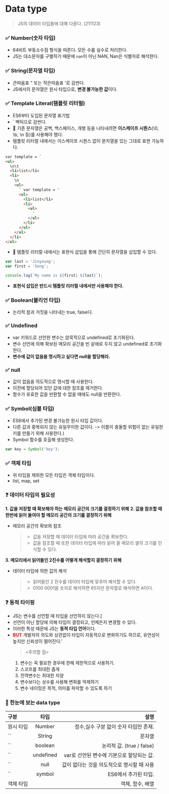# Data type

> JS의 데이터 타입들에 대해 다룬다. (211123)

### ✅ Number(숫자 타입)

- 64비트 부동소수점 형식을 따른다. 모든 수를 실수로 처리한다.
- JS는 대소문자를 구별하기 때문에 `nan`이 아닌 NAN, Nan은 식별자로 해석한다.

### ✅ String(문자열 타입)

- 큰따옴표 " 또는 작은따옴표 '로 감싼다.
- JS에서의 문자열은 원시 타입으로, **변경 불가능한 값**이다.

### ✅ Template Literal(템플릿 리터럴)

- ES6부터 도입된 문자열 표기법
- ` 벡틱으로 감싼다.
- 🔰 기존 문자열은 공백, 백스페이스, 개행 등을 나타내려면 **이스케이프 시퀀스**(\0, \b, \n 등)를 사용해야 했다.
- 템플릿 리터럴 내에서는 이스케이프 시퀀스 없이 문자열을 있는 그대로 표현 가능하다.

```html
var template = `
<ul>
  \n\t
  <li>list</li>
  <li>
    \n
    <ul>
      ` var template = '
      <ul>
        <li>list</li>
        <li>
          <ul>
            '
          </ul>
        </li>
      </ul>
    </ul>
  </li>
</ul>
```

- 🔰 템플릿 리터럴 내에서는 표현식 삽입을 통해 간단히 문자열을 삽입할 수 있다.

```js
var last = 'Jinyoung';
var first = 'Song';

console.log(`My name is ${first} ${last}`);
```

- **표현식 삽입은 반드시 템플릿 리터럴 내에서만 사용해야 한다.**

### ✅ Boolean(불리언 타입)

- 논리적 참과 거짓을 나타내는 true, false다.

### ✅ Undefined

- var 키워드로 선언한 변수는 암묵적으로 undefined로 초기화된다.
- 변수 선언에 의해 확보된 메모리 공간을 빈 샅애로 두지 않고 undefined로 초기화한다.
- **변수에 값이 없음을 명시하고 싶다면 null을 할당해라.**

### ✅ null

- 값이 없음을 의도적으로 명시할 때 사용한다.
- 이전에 할당되어 있던 값에 대한 참조를 제거한다.
- 함수가 유효한 값을 반환할 수 없을 때에도 null을 반환한다.

### ✅ Symbol(심볼 타입)

- ES6에서 추가된 변경 불가능한 원시 타입 값이다.
- 다른 값과 중복되지 않는 유일무이한 값이다. -> 이름이 충돌할 위험이 없는 유일한 키를 만들기 위해 사용한다.)
- Symbol 함수를 호출해 생성한다.

```js
var key = Symbol('key');
```

### ✅ 객체 타입

- 위 타입을 제외한 모든 타입은 객체 타입이다.
- list, map, set

### ❓ 데이터 타입의 필요성

**1. 값을 저장할 때 확보해야 하는 메모리 공간의 크기를 결정하기 위해**
**2. 값을 참조할 때 한번에 읽어 들여야 할 메모리 공간의 크기를 결정하기 위해**

- 메모리 공간의 확보와 참조
  > - 값을 저장할 때 데이터 타입에 따라 공간을 확보한다.
  > - 값을 참조할 때 또한 데이터 타입에 따라 읽어 올 메모리 셀의 크기를 인식할 수 있다.

**3. 메모리에서 읽어들인 2진수를 어떻게 해석할지 결정하기 위해**

- 데이터 타입에 의한 값의 해석
  > - 읽어들인 2 진수를 데이터 타입에 맞추어 해석할 수 있다.
  > - 0100 0001을 숫자로 해석하면 65지만 문자열로 해석하면 A이다.

### ❓ 동적 타이핑

- JS는 변수를 선언할 때 타입을 선언하지 않는다.]
- 선언이 아닌 할당에 의해 타입이 결정되고, 언제든지 변경할 수 있다.
- 이러한 특성 때문에 JS는 **동적 타입 언어**이다.
- **<span style="color:red">BUT<span>** 개발자의 의도와 상관없이 타입이 자동적으로 변화하기도 하므로, 유연성이 높지만 신뢰성이 떨어진다.'
  > <주의할 점>
  1. 변수는 꼭 필요한 경우에 한해 제한적으로 사용하기.
  2. 스코프를 최대한 좁게
  3. 전역변수는 최대한 지양
  4. 변수보다는 상수를 사용해 변화를 억제하기
  5. 변수 네이밍은 목적, 의미를 파악할 수 있도록 하기

### 🔎 한눈에 보는 data type

| 구분      |   타입    |                                       설명 |
| :-------- | :-------: | -----------------------------------------: |
| 원시 타입 |  Number   |      정수,실수 구분 없이 숫자 타입만 존재. |
| ``        |  String   |                                     문자열 |
| ``        |  boolean  |                  논리적 값. (true / false) |
| ``        | undefined |  var로 선언된 변수에 기본으로 할당되는 값. |
| ``        |   null    | 값이 없다는 것을 의도적으로 명시할 때 사용 |
| ``        |  symbol   |                       ES6에서 추가된 타입. |
| 객체 타입 |           |                           객체, 함수, 배열 |
